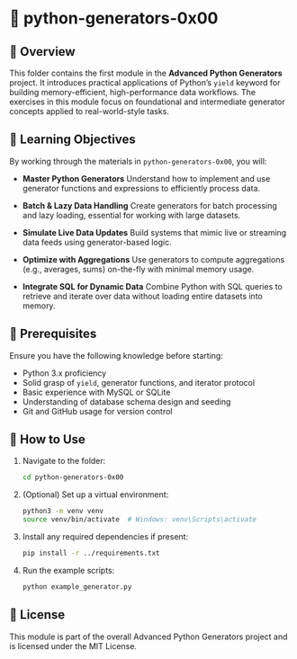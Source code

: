 # 📂 python-generators-0x00

## 📖 Overview

This folder contains the first module in the **Advanced Python Generators** project. It introduces practical applications of Python’s `yield` keyword for building memory-efficient, high-performance data workflows. The exercises in this module focus on foundational and intermediate generator concepts applied to real-world-style tasks.

## 🎯 Learning Objectives

By working through the materials in `python-generators-0x00`, you will:

* **Master Python Generators**
  Understand how to implement and use generator functions and expressions to efficiently process data.

* **Batch & Lazy Data Handling**
  Create generators for batch processing and lazy loading, essential for working with large datasets.

* **Simulate Live Data Updates**
  Build systems that mimic live or streaming data feeds using generator-based logic.

* **Optimize with Aggregations**
  Use generators to compute aggregations (e.g., averages, sums) on-the-fly with minimal memory usage.

* **Integrate SQL for Dynamic Data**
  Combine Python with SQL queries to retrieve and iterate over data without loading entire datasets into memory.

## 🧰 Prerequisites

Ensure you have the following knowledge before starting:

* Python 3.x proficiency
* Solid grasp of `yield`, generator functions, and iterator protocol
* Basic experience with MySQL or SQLite
* Understanding of database schema design and seeding
* Git and GitHub usage for version control

## 🚀 How to Use

1. Navigate to the folder:

   ```bash
   cd python-generators-0x00
   ```

2. (Optional) Set up a virtual environment:

   ```bash
   python3 -m venv venv
   source venv/bin/activate  # Windows: venv\Scripts\activate
   ```

3. Install any required dependencies if present:

   ```bash
   pip install -r ../requirements.txt
   ```

4. Run the example scripts:

   ```bash
   python example_generator.py
   ```

## 📄 License

This module is part of the overall Advanced Python Generators project and is licensed under the MIT License.
